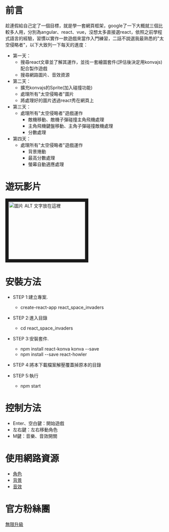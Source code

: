 # 前言
  趁連假給自己定了一個目標，就是學一套網頁框架，google了一下大概就三個比較多人用，分別為angular、react、vue，沒想太多直接選react，依照之前學程式語言的經驗，習慣以實作一款遊戲來當作入門練習，二話不說選我最熟悉的"太空侵略者"，以下大致列一下每天的進度：
* 第一天：
  * 搜尋react文章並了解其運作，並找一套繪圖套件(評估後決定用konvajs)配合製作遊戲
  * 搜尋網路圖片、音效資源
* 第二天：
  * 擴充konvajs的Sprite(加入碰撞功能)
  * 處理所有"太空侵略者"圖片
  * 將處理好的圖片透過react秀在網頁上
* 第三天：
  * 處理所有"太空侵略者"遊戲運作
    * 敵機移動、敵機子彈碰撞主角飛機處理
    * 主角飛機鍵盤移動、主角子彈碰撞敵機處理
    * 分數處理
* 第四天：
  * 處理所有"太空侵略者"遊戲運作
    * 背景捲動
    * 最高分數處理
    * 螢幕自動適應處理

# 遊玩影片
<a href="http://www.youtube.com/watch?feature=player_embedded&v=YOUTUBE影片ID放在這裡" target="_blank"><img src="http://img.youtube.com/vi/YOUTUBE影片ID放在這裡/0.jpg" 
alt="圖片 ALT 文字放在這裡" width="240" height="180" border="10" /></a>

# 安裝方法
* STEP 1:建立專案.
  * create-react-app react_space_invaders

* STEP 2:進入目錄
  * cd react_space_invaders

* STEP 3:安裝套件.
  * npm install react-konva konva --save
  * npm install --save react-howler
 
* STEP 4:將本下載檔案解壓覆蓋掉原本的目錄

* STEP 5:執行
  * npm start

# 控制方法
* Enter、空白鍵：開始遊戲
* 左右鍵：左右移動角色
* M鍵：音樂、音效開關
  
# 使用網路資源
* [角色](https://www.spriters-resource.com/mobile/arkanoidvsspaceinvaders/sheet/115283/)
* [背景](https://www.spriters-resource.com/arcade/galagaarrangement/sheet/62554/)
* [音效](https://downloads.khinsider.com/game-soundtracks/album/space-invaders-1997-snes)

# 官方粉絲團
[無限升級](https://www.facebook.com/unlimited.upgrade/posts/2840132506240869?notif_id=1617421138749926&notif_t=page_post_reaction&ref=notif)
